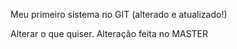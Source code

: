 Meu primeiro sistema no GIT (alterado e atualizado!)

Alterar o que quiser.
Alteração feita no MASTER